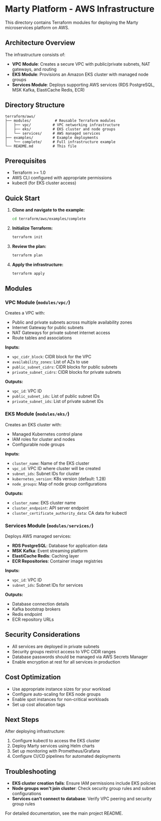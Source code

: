 # Marty Platform - AWS Infrastructure

This directory contains Terraform modules for deploying the Marty microservices platform on AWS.

## Architecture Overview

The infrastructure consists of:
- **VPC Module**: Creates a secure VPC with public/private subnets, NAT gateways, and routing
- **EKS Module**: Provisions an Amazon EKS cluster with managed node groups
- **Services Module**: Deploys supporting AWS services (RDS PostgreSQL, MSK Kafka, ElastiCache Redis, ECR)

## Directory Structure

```
terraform/aws/
├── modules/           # Reusable Terraform modules
│   ├── vpc/          # VPC networking infrastructure
│   ├── eks/          # EKS cluster and node groups
│   └── services/     # AWS managed services
├── examples/         # Example deployments
│   └── complete/     # Full infrastructure example
└── README.md         # This file
```

## Prerequisites

- Terraform >= 1.0
- AWS CLI configured with appropriate permissions
- kubectl (for EKS cluster access)

## Quick Start

1. **Clone and navigate to the example:**
   ```bash
   cd terraform/aws/examples/complete
   ```

2. **Initialize Terraform:**
   ```bash
   terraform init
   ```

3. **Review the plan:**
   ```bash
   terraform plan
   ```

4. **Apply the infrastructure:**
   ```bash
   terraform apply
   ```

## Modules

### VPC Module (`modules/vpc/`)

Creates a VPC with:
- Public and private subnets across multiple availability zones
- Internet Gateway for public subnets
- NAT Gateways for private subnet internet access
- Route tables and associations

**Inputs:**
- `vpc_cidr_block`: CIDR block for the VPC
- `availability_zones`: List of AZs to use
- `public_subnet_cidrs`: CIDR blocks for public subnets
- `private_subnet_cidrs`: CIDR blocks for private subnets

**Outputs:**
- `vpc_id`: VPC ID
- `public_subnet_ids`: List of public subnet IDs
- `private_subnet_ids`: List of private subnet IDs

### EKS Module (`modules/eks/`)

Creates an EKS cluster with:
- Managed Kubernetes control plane
- IAM roles for cluster and nodes
- Configurable node groups

**Inputs:**
- `cluster_name`: Name of the EKS cluster
- `vpc_id`: VPC ID where cluster will be created
- `subnet_ids`: Subnet IDs for cluster
- `kubernetes_version`: K8s version (default: 1.28)
- `node_groups`: Map of node group configurations

**Outputs:**
- `cluster_name`: EKS cluster name
- `cluster_endpoint`: API server endpoint
- `cluster_certificate_authority_data`: CA data for kubectl

### Services Module (`modules/services/`)

Deploys AWS managed services:
- **RDS PostgreSQL**: Database for application data
- **MSK Kafka**: Event streaming platform
- **ElastiCache Redis**: Caching layer
- **ECR Repositories**: Container image registries

**Inputs:**
- `vpc_id`: VPC ID
- `subnet_ids`: Subnet IDs for services

**Outputs:**
- Database connection details
- Kafka bootstrap brokers
- Redis endpoint
- ECR repository URLs

## Security Considerations

- All services are deployed in private subnets
- Security groups restrict access to VPC CIDR ranges
- Database passwords should be managed via AWS Secrets Manager
- Enable encryption at rest for all services in production

## Cost Optimization

- Use appropriate instance sizes for your workload
- Configure auto-scaling for EKS node groups
- Enable spot instances for non-critical workloads
- Set up cost allocation tags

## Next Steps

After deploying infrastructure:
1. Configure kubectl to access the EKS cluster
2. Deploy Marty services using Helm charts
3. Set up monitoring with Prometheus/Grafana
4. Configure CI/CD pipelines for automated deployments

## Troubleshooting

- **EKS cluster creation fails**: Ensure IAM permissions include EKS policies
- **Node groups won't join cluster**: Check security group rules and subnet configurations
- **Services can't connect to database**: Verify VPC peering and security group rules

For detailed documentation, see the main project README.